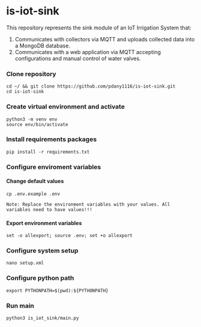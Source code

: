 # is-iot-sink

This repository represents the sink module of an IoT Irrigation System that:
1. Communicates with collectors via MQTT and uploads collected data into a MongoDB database.
2. Communicates with a web application via MQTT accepting configurations and manual control of water valves.

### Clone repository
```
cd ~/ && git clone https://github.com/pdany1116/is-iot-sink.git
cd is-iot-sink
```

### Create virtual environment and activate
```
python3 -m venv env
source env/bin/activate
```

### Install requirements packages
```
pip install -r requirements.txt
```

### Configure enviroment variables
#### Change default values
```
cp .env.example .env
```
`Note: Replace the environment variables with your values. All variables need to have values!!!`
#### Export environment variables
```
set -o allexport; source .env; set +o allexport
```

### Configure system setup
```
nano setup.xml
```

### Configure python path
```
export PYTHONPATH=$(pwd):${PYTHONPATH}
```

### Run main
```
python3 is_iot_sink/main.py
```
